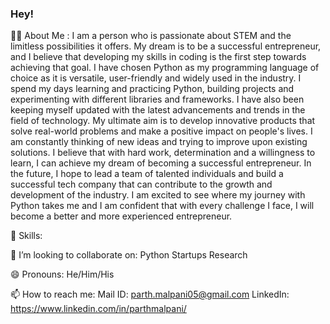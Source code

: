 ### Hey!


👩‍💻  About Me :
   I am a person who is passionate about STEM and the limitless possibilities it offers. My dream is to be a successful entrepreneur, and I believe that developing my skills in coding is the first step towards achieving that goal. I have chosen Python as my programming language of choice as it is versatile, user-friendly and widely used in the industry. I spend my days learning and practicing Python, building projects and experimenting with different libraries and frameworks. I have also been keeping myself updated with the latest advancements and trends in the field of technology.
My ultimate aim is to develop innovative products that solve real-world problems and make a positive impact on people's lives. I am constantly thinking of new ideas and trying to improve upon existing solutions. I believe that with hard work, determination and a willingness to learn, I can achieve my dream of becoming a successful entrepreneur. In the future, I hope to lead a team of talented individuals and build a successful tech company that can contribute to the growth and development of the industry. I am excited to see where my journey with Python takes me and I am confident that with every challenge I face, I will become a better and more experienced entrepreneur.

🌱 Skills:

👯 I’m looking to collaborate on:
   Python
   Startups
   Research
 

😄 Pronouns:
   He/Him/His

📫 How to reach me:
   Mail ID: parth.malpani05@gmail.com
   LinkedIn: https://www.linkedin.com/in/parthmalpani/


<!--
**parthmalpani05/parthmalpani05** is a ✨ _special_ ✨ repository because its `README.md` (this file) appears on your GitHub profile.

Here are some ideas to get you started:



- 🔭 I’m currently working on ...
-  ...
-  ...
-  ...
- 💬 Ask me about ...
-  ...
-  ...
- ⚡ Fun fact: ...
-->
